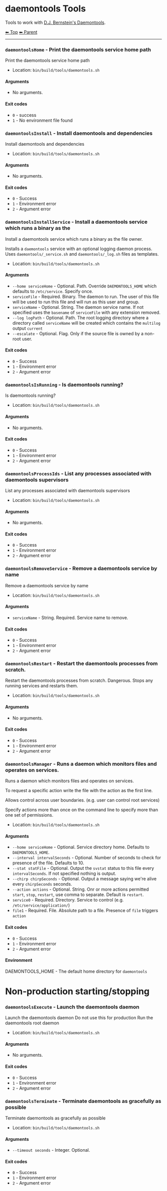 # daemontools Tools

Tools to work with [D.J. Bernstein's Daemontools](https://cr.yp.to/daemontools.html).

<!-- TEMPLATE header 2 -->
[⬅ Top](index.md) [⬅ Parent ](../index.md)
<hr />

### `daemontoolsHome` - Print the daemontools service home path

Print the daemontools service home path

- Location: `bin/build/tools/daemontools.sh`

#### Arguments

- No arguments.

#### Exit codes

- `0` - success
- `1` - No environment file found
### `daemontoolsInstall` - Install daemontools and dependencies

Install daemontools and dependencies

- Location: `bin/build/tools/daemontools.sh`

#### Arguments

- No arguments.

#### Exit codes

- `0` - Success
- `1` - Environment error
- `2` - Argument error
### `daemontoolsInstallService` - Install a daemontools service which runs a binary as the

Install a daemontools service which runs a binary as the file owner.


Installs a `daemontools` service with an optional logging daemon process. Uses `daemontools/_service.sh` and `daemontools/_log.sh` files as templates.

- Location: `bin/build/tools/daemontools.sh`

#### Arguments

- `--home serviceHome` - Optional. Path. Override `DAEMONTOOLS_HOME` which defaults to `/etc/service`. Specify once.
- `serviceFile` - Required. Binary. The daemon to run. The user of this file will be used to run this file and will run as this user and group.
- `serviceName` - Optional. String. The daemon service name. If not specified uses the `basename` of `serviceFile` with any extension removed.
- `--log logPath` - Optional. Path. The root logging directory where a directory called `serviceName` will be created which contains the `multilog` output `current`
- `--escalate` - Optional. Flag. Only if the source file is owned by a non-root user.

#### Exit codes

- `0` - Success
- `1` - Environment error
- `2` - Argument error
### `daemontoolsIsRunning` - Is daemontools running?

Is daemontools running?

- Location: `bin/build/tools/daemontools.sh`

#### Arguments

- No arguments.

#### Exit codes

- `0` - Success
- `1` - Environment error
- `2` - Argument error
### `daemontoolsProcessIds` - List any processes associated with daemontools supervisors

List any processes associated with daemontools supervisors

- Location: `bin/build/tools/daemontools.sh`

#### Arguments

- No arguments.

#### Exit codes

- `0` - Success
- `1` - Environment error
- `2` - Argument error
### `daemontoolsRemoveService` - Remove a daemontools service by name

Remove a daemontools service by name

- Location: `bin/build/tools/daemontools.sh`

#### Arguments

- `serviceName` - String. Required. Service name to remove.

#### Exit codes

- `0` - Success
- `1` - Environment error
- `2` - Argument error
### `daemontoolsRestart` - Restart the daemontools processes from scratch.

Restart the daemontools processes from scratch.
Dangerous. Stops any running services and restarts them.

- Location: `bin/build/tools/daemontools.sh`

#### Arguments

- No arguments.

#### Exit codes

- `0` - Success
- `1` - Environment error
- `2` - Argument error
### `daemontoolsManager` - Runs a daemon which monitors files and operates on services.

Runs a daemon which monitors files and operates on services.

To request a specific action write the file with the action as the first line.

Allows control across user boundaries. (e.g. user can control root services)

Specify actions more than once on the command line to specify more than one set of permissions.

- Location: `bin/build/tools/daemontools.sh`

#### Arguments

- `--home serviceHome` - Optional. Service directory home. Defaults to `DAEMONTOOLS_HOME`.
- `--interval intervalSeconds` - Optional. Number of seconds to check for presence of the file. Defaults to 10.
- `--stat statFile` - Optional. Output the `svstat` status to this file every `intervalSeconds`. If not specified nothing is output.
- `--chirp chirpSeconds` - Optional. Output a message saying we're alive every `chirpSeconds` seconds.
- `--action actions` - Optional. String. Onr or more actions permitted `start`, `stop`, `restart`, use comma to separate. Default is `restart`.
- `service0` - Required. Directory. Service to control (e.g. `/etc/service/application/`)
- `file1` - Required. File. Absolute path to a file. Presence of  `file` triggers `action`

#### Exit codes

- `0` - Success
- `1` - Environment error
- `2` - Argument error

#### Environment

DAEMONTOOLS_HOME - The default home directory for `daemontools`

# Non-production starting/stopping

### `daemontoolsExecute` - Launch the daemontools daemon

Launch the daemontools daemon
Do not use this for production
Run the daemontools root daemon

- Location: `bin/build/tools/daemontools.sh`

#### Arguments

- No arguments.

#### Exit codes

- `0` - Success
- `1` - Environment error
- `2` - Argument error
### `daemontoolsTerminate` - Terminate daemontools as gracefully as possible

Terminate daemontools as gracefully as possible

- Location: `bin/build/tools/daemontools.sh`

#### Arguments

- `--timeout seconds` - Integer. Optional.

#### Exit codes

- `0` - Success
- `1` - Environment error
- `2` - Argument error
